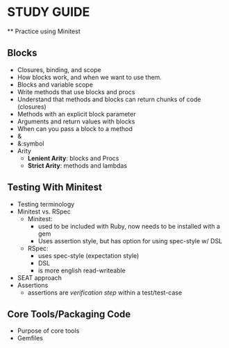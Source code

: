 # STUDY GUIDE

** Practice using Minitest

## Blocks

- Closures, binding, and scope
- How blocks work, and when we want to use them.
- Blocks and variable scope
- Write methods that use blocks and procs
- Understand that methods and blocks can return chunks of code (closures)
- Methods with an explicit block parameter
- Arguments and return values with blocks
- When can you pass a block to a method
- &
- &:symbol
- Arity
  - **Lenient Arity**: blocks and Procs
  - **Strict Arity**: methods and lambdas

## Testing With Minitest

- Testing terminology
- Minitest vs. RSpec
  - Minitest:
    - used to be included with Ruby, now needs to be installed with a gem
    - Uses assertion style, but has option for using spec-style w/ DSL
  - RSpec:
    - uses spec-style (expectation style)
    - DSL
    - is more english read-writeable
- SEAT approach
- Assertions
  - assertions are _verification step_ within a test/test-case

## Core Tools/Packaging Code

- Purpose of core tools
- Gemfiles
